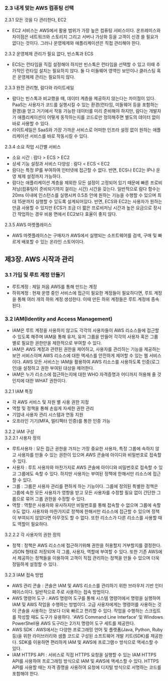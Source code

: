 ### 2.3 내게 맞는 AWS 컴퓨팅 선택  
2.3.1 모든 것을 다 관리한다, EC2
- EC2 서비스는 AWS에서 활용 범위가 가장 높은 컴퓨팅 서비스이다. 온프레미스와 차이점은 네트워크와 스토리지 그리고 서버나 가상화 등을 고객이 신경 쓸 필요가 없다는 것이다. 그러나 운영체제와 애플리케이션은 직접 관리해야 한다.  

2.3.2 운영체제 관리가 필요 없다, 빈스톡과 ECS
- ECS는 런타임을 직접 설정해야 하지만 빈스톡은 런타임을 선택할 수 있고 이때 추가적인 런타임 설치는 필요하지 않다. 둘 다 미들웨어 영역인 보안이나 클러스팅 혹은 운영체제 관리는 필요하지 않다.

2.3.3 완전 관리형, 람다와 라이트세일
- 람다는 빈스톡과 비교했을 때, 데이터 계층을 제공하지 않는다는 차이점이 있다. PaaS는 사용자가 코드를 실행시킬 수 있는 환경(런타임, 미들웨어 등을 포함하는 환경)을 얻고 거기에서 작동 가능한 데이터를 미리 준비해야 하지만, 람다는 개발자가 애플리케이션이 어떻게 동작하는지를 코드로만 정의해주면 별도의 데이터 없이 바로 사용할 수 있다.  
- 라이트세일은 SaaS와 가장 가까운 서비스로 어떠한 인프라 설정 없이 원하는 애플리케이션 서비스를 바로 작동시킬 수 있다.

2.3.4 소요 작업 시간별 서비스
- 소요 시간 : 람다 > ECS > EC2
- 상세 기능 설정과 서비스 다양성 : 람다 < ECS < EC2
- 람다는 특정 IP를 부여하여 인터넷에 접근할 수 없다. 반면, ECS나 EC2는 IP나 운영 체제 설정까지 가능하다. 
- 람다는 애플리케이션 계층을 제외한 모든 설정이 고정되어 있기 때문에 빠른 프로비저닝(컴퓨팅이 준비되기까지 걸리는 시간) 시간을 갖는다. 일반적으로 람다 함수는 20ms 이내에 인스턴스를 실행시켜 0.5초 안에 원하는 기능을 수행할 수 있으며 최대 15분까지 실행할 수 있도록 설계되어있다. 반면, ECS와 EC2는 사용자가 원하는 만큼 사용할 수 있지만 ECS가 조금 더 짧은 프로비저닝 시간과 높은 요금으로 장시간 작업하는 경우 비용 면에서 EC2보다 효율이 좋지 않다.  

2.3.5 AWS 마켓플레이스
- AWS 마켓플레이스는 구매자가 AWS에서 실행되는 소프트웨어를 검색, 구매 및 빠르게 배포할 수 있는 온라인 스토어이다.

## 제3장. AWS 시작과 관리  
### 3.1 가입 및 루트 계정 만들기
- 루트계정 : 제일 처음 AWS를 통해 만드는 계정  
- 하위계정 : 현재 운영 중인 서비스에 접근이 필요한 계정들이 필요하다면, 루트 계정을 통해 여러 개의 하위 계정 생성한다. 이때 만든 하위 계정들은 루트 계정에 종속된다. 
  
### 3.2 IAM(Identity and Access Management)
- IAM은 루트 계정을 사용하지 않고도 각각의 사용자들이 AWS 리소스들에 접근할 수 있도록 해주며 IAM을 통해 유저, 유저 그룹을 만들어 각각의 사용자 혹은 그룹 별로 필요한 권한만을 제한적으로 부여할 수 있다.  
- IAM은 AWS 계정과 관련된 권한을 제어하고, 사용자를 관리하는 기능을 제공하는 보안 서비스이며 AWS 리소스에 대한 액세스를 안전하게 제어할 수 있는 웹 서비스이다. AWS 모든 서비스는 IAM을 활용하여 AWS 리소스를 사용하도록 인증(로그인)을 설정하고 권한 부여된 대상을 제어한다.
- IAM은 누가 리소스에 접근하는지에 대한 WHO 자격증명과 어디까지 허용해 줄 것인지에 대한 WHAT 권한이다.  
  
3.2.1 IAM 특징
- 각 AWS 서비스 및 자원 별 사용 권한 지정
- 역할 및 정책을 통해 손쉽게 자세한 권한 관리
- 기업내 사용자 관리 시스템과 연동 지원
- 오프라인 기기(MFA, 멀티팩터 인증)를 통한 인증 가능

3.2.2 IAM 구성  
3.2.2.1 사용자 정의  
- 루트사용자 : 모든 접근 권한을 가지는 가장 중요한 사용자, 특정 그룹에 속하지 않고 사용자를 만들 수 있는 권한이 있으며 AWS 콘솔에 아이디와 비밀번호로 접속할 수 있다.
- 사용자 : 루트 사용자와 마찬가지로 AWS 콘솔에 아이디와 비밀번호로 접속할 수 있고 그룹에도 속할 수 있다. 하지만 사용자는 부여된 정책에 한해서만 리소스에 접근할 수 있다.
- 그룹 : 그룹은 사용자 관리를 편하게 하는 기능이다. 그룹에 정의된 특별한 정책은 그룹에 속한 모든 사용자가 영향을 받고 모든 사용자를 수정할 필요 없이 간단한 그룹으로 묶어 그룹 권한을 수정할 수 있다.
- 역할 : 역할은 사용자와 유사하지만 비밀번호를 통해 접속할 수 없으며 그룹에 속할 수도 없다. 사용자와 마찬가지로 정책에 한해서만 리소스에 접근할 수 있으며 정책이 부여되지 않았다면 아무것도 할 수 없다. 또한 리소스가 다른 리소스를 사용할 때도 역할이 필요하다.  
  
3.2.2.2 각 사용자의 권한 정의
- 정책 : 정책은 AWS 리소스에 접근하기위해 권한을 허용할지 거부할지를 결정한다. JSON 형태로 저장되며 각 그룹, 사용자, 역할에 부여할 수 있다. 또한 기존 AWS에서 제공하는 정책들을 이용하여 고객이 직접 관리하는 정책을 만들 수 있으며 더욱 정밀하게 설정할 수 있다. 

3.2.3 IAM 접속 방법
- AWS 관리 콘솔 : 콘솔은 IAM 및 AWS 리소스를 관리하기 위한 브라우저 기반 인터페이스이다. 일반적으로 주로 사용하는 접속 방법이다.
- AWS 명령어 도구 : AWS 명령어 도구를 통해 시스템 명령어에서 명령을 실행하여 IAM 및 AWS 작업을 수행하는 방법이다. 고급 사용자에게는 명령어를 사용하는 것이 콘솔을 사용하는 것보다 더욱 빠르고 편리할 수 있다. 작업을 수행하는 스크립트를 작성할 때도 도구가 유용하다. 'AWS Command Line Interface' 및 Windows PowerShell용 AWS 도구라는 2가지 명령어 도구 세트를 제공한다.
- AWS SDK : AWS에서는 다양한 프로그래밍 언어 및 플랫폼(Java, Python, Ruby 등)을 위한 라이브러리와 샘플 코드로 구성된 소프트웨어 개발 키트(SDK)를 제공한다. SDK를 이용하면 편리하게 IAM 및 AWS에 프로그램ㅇ 방식으로 액세스할 수 있다.
- IAM HTTPS API : 서비스로 직접 HTTPS 요청을 실행할 수 있는 IAM HTTPS API를 사용하여 프로그래밍 방식으로 IAM 및 AWS에 액세스할 수 있다. HTTPS API를 사용할 때는 자격 증명을 사용하여 요청에 디지털 방식으로 서명하는 코드를 포함해야 한다.



